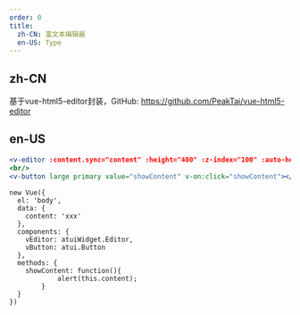 ```yaml
---
order: 0
title:
  zh-CN: 富文本编辑器
  en-US: Type
---
```


## zh-CN
基于vue-html5-editor封装，GitHub: https://github.com/PeakTai/vue-html5-editor

## en-US


````jsx
<v-editor :content.sync="content" :height="400" :z-index="100" :auto-height="true"></v-editor>
<br/>
<v-button large primary value="showContent" v-on:click="showContent"></v-button>
````

````vue-script
new Vue({
  el: 'body',
  data: {
  	content: 'xxx'
  },
  components: {
    vEditor: atuiWidget.Editor,
    vButton: atui.Button
  },
  methods: {
  	showContent: function(){
			alert(this.content);
		}
  }
})
````